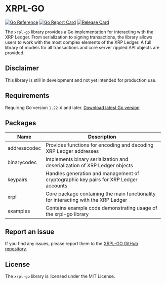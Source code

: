 # XRPL-GO

[![Go Reference](https://pkg.go.dev/badge/github.com/Peersyst/xrpl-go/v1.svg)](https://pkg.go.dev/github.com/Peersyst/xrpl-go/v1)
[![Go Report Card](https://goreportcard.com/badge/github.com/Peersyst/xrpl-go/v1)](https://goreportcard.com/report/github.com/Peersyst/xrpl-go/v1)
[![Release Card](https://img.shields.io/github/v/release/Peersyst/xrpl-go?include_prereleases)](https://github.com/Peersyst/xrpl-go/v1/releases)


The `xrpl-go` library provides a Go implementation for interacting with the XRP Ledger. From serialization to signing transactions, the library allows users to work with the most
complex elements of the XRP Ledger. A full library of models for all transactions and core server rippled API objects are provided.

## Disclaimer
This library is still in development and not yet intended for production use.

## Requirements

Requiring Go version `1.22.0` and later.
[Download latest Go version](https://go.dev/dl/)

## Packages

| Name | Description |
|---------|-------------|
| addresscodec | Provides functions for encoding and decoding XRP Ledger addresses |
| binarycodec | Implements binary serialization and deserialization of XRP Ledger objects |
| keypairs | Handles generation and management of cryptographic key pairs for XRP Ledger accounts |
| xrpl | Core package containing the main functionality for interacting with the XRP Ledger |
| examples | Contains example code demonstrating usage of the xrpl-go library |

## Report an issue

If you find any issues, please report them to the [XRPL-GO GitHub repository](https://github.com/Peersyst/xrpl-go/issues). 

## License
The `xrpl-go` library is licensed under the MIT License.
